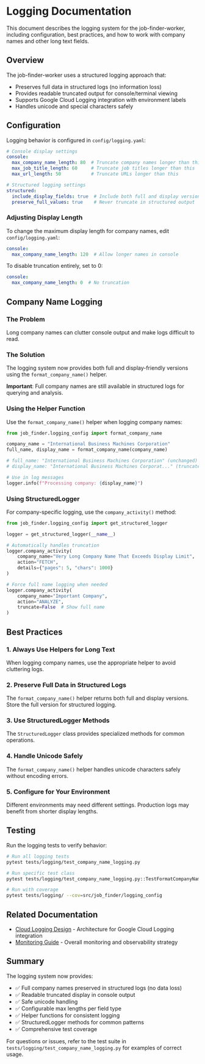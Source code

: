# Logging Documentation

This document describes the logging system for the job-finder-worker, including configuration, best practices, and how to work with company names and other long text fields.

## Overview

The job-finder-worker uses a structured logging approach that:
- Preserves full data in structured logs (no information loss)
- Provides readable truncated output for console/terminal viewing
- Supports Google Cloud Logging integration with environment labels
- Handles unicode and special characters safely

## Configuration

Logging behavior is configured in `config/logging.yaml`:

```yaml
# Console display settings
console:
  max_company_name_length: 80  # Truncate company names longer than this
  max_job_title_length: 60     # Truncate job titles longer than this
  max_url_length: 50           # Truncate URLs longer than this

# Structured logging settings
structured:
  include_display_fields: true  # Include both full and display versions
  preserve_full_values: true    # Never truncate in structured output
```

### Adjusting Display Length

To change the maximum display length for company names, edit `config/logging.yaml`:

```yaml
console:
  max_company_name_length: 120  # Allow longer names in console
```

To disable truncation entirely, set to 0:

```yaml
console:
  max_company_name_length: 0  # No truncation
```

## Company Name Logging

### The Problem

Long company names can clutter console output and make logs difficult to read.

### The Solution

The logging system now provides both full and display-friendly versions using the `format_company_name()` helper.

**Important**: Full company names are still available in structured logs for querying and analysis.

### Using the Helper Function

Use the `format_company_name()` helper when logging company names:

```python
from job_finder.logging_config import format_company_name

company_name = "International Business Machines Corporation"
full_name, display_name = format_company_name(company_name)

# full_name: "International Business Machines Corporation" (unchanged)
# display_name: "International Business Machines Corporat..." (truncated)

# Use in log messages
logger.info(f"Processing company: {display_name}")
```

### Using StructuredLogger

For company-specific logging, use the `company_activity()` method:

```python
from job_finder.logging_config import get_structured_logger

logger = get_structured_logger(__name__)

# Automatically handles truncation
logger.company_activity(
    company_name="Very Long Company Name That Exceeds Display Limit",
    action="FETCH",
    details={"pages": 5, "chars": 1000}
)

# Force full name logging when needed
logger.company_activity(
    company_name="Important Company",
    action="ANALYZE",
    truncate=False  # Show full name
)
```

## Best Practices

### 1. Always Use Helpers for Long Text

When logging company names, use the appropriate helper to avoid cluttering logs.

### 2. Preserve Full Data in Structured Logs

The `format_company_name()` helper returns both full and display versions. Store the full version for structured logging.

### 3. Use StructuredLogger Methods

The `StructuredLogger` class provides specialized methods for common operations.

### 4. Handle Unicode Safely

The `format_company_name()` helper handles unicode characters safely without encoding errors.

### 5. Configure for Your Environment

Different environments may need different settings. Production logs may benefit from shorter display lengths.

## Testing

Run the logging tests to verify behavior:

```bash
# Run all logging tests
pytest tests/logging/test_company_name_logging.py

# Run specific test class
pytest tests/logging/test_company_name_logging.py::TestFormatCompanyName -v

# Run with coverage
pytest tests/logging/ --cov=src/job_finder/logging_config
```

## Related Documentation

- [Cloud Logging Design](../CLOUD_LOGGING_DESIGN.md) - Architecture for Google Cloud Logging integration
- [Monitoring Guide](../monitoring/) - Overall monitoring and observability strategy

## Summary

The logging system now provides:
- ✅ Full company names preserved in structured logs (no data loss)
- ✅ Readable truncated display in console output
- ✅ Safe unicode handling
- ✅ Configurable max lengths per field type
- ✅ Helper functions for consistent logging
- ✅ StructuredLogger methods for common patterns
- ✅ Comprehensive test coverage

For questions or issues, refer to the test suite in `tests/logging/test_company_name_logging.py` for examples of correct usage.
